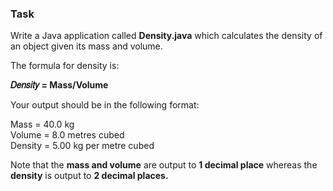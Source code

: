 ### Task

Write a Java application called **Density.java** which calculates the density of an object given its mass and volume. 

The formula for density is:

**𝐷𝑒𝑛𝑠𝑖𝑡𝑦 = Mass/Volume**

Your output should be in the following format:

<p>Mass = 40.0 kg<br>
Volume = 8.0 metres cubed<br>
Density = 5.00 kg per metre cubed<p>


Note that the **mass and volume** are output to **1 decimal place** whereas the **density** is output to **2 decimal places.** 